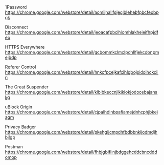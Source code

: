 1Password
https://chrome.google.com/webstore/detail/aomjjhallfgjeglblehebfpbcfeobpgk

Disconnect
https://chrome.google.com/webstore/detail/jeoacafpbcihiomhlakheieifhpjdfeo

HTTPS Everywhere
https://chrome.google.com/webstore/detail/gcbommkclmclpchllfjekcdonpmejbdp

Referer Control
https://chrome.google.com/webstore/detail/hnkcfpcejkafcihlgbojoidoihckciin

The Great Suspender
https://chrome.google.com/webstore/detail/klbibkeccnjlkjkiokjodocebajanakg

uBlock Origin
https://chrome.google.com/webstore/detail/cjpalhdlnbpafiamejdnhcphjbkeiagm

Privacy Badger
https://chrome.google.com/webstore/detail/pkehgijcmpdhfbdbbnkijodmdjhbjlgp

Postman
https://chrome.google.com/webstore/detail/fhbjgbiflinjbdggehcddcbncdddomop
